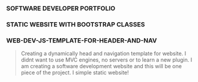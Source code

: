 
### SOFTWARE DEVELOPER PORTFOLIO
### STATIC WEBSITE WITH BOOTSTRAP CLASSES

### WEB-DEV-JS-TEMPLATE-FOR-HEADER-AND-NAV
>Creating a dynamically head and navigation template for website.
>I didnt want to use MVC engines, no servers or to learn a new plugin.
I am creating a software development website and this will be one piece of the project.
I simple static website!
